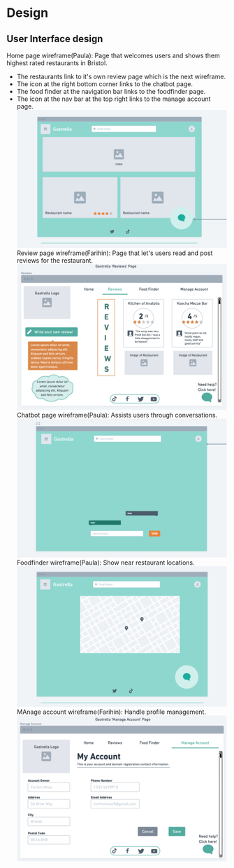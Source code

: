 # Design

## User Interface design
Home page wireframe(Paula):
Page that welcomes users and shows them highest rated restaurants in Bristol. 
- The restaurants link to it's own review page which is the next wireframe.
- The icon at the right bottom corner links to the chatbot page.
- The food finder at the navigation bar links to the foodfinder page.
- The icon at the nav bar at the top right links to the manage account page.
![Insert your Wireframes Here](images/homewireframe.png)
Review page wireframe(Farihin):
Page that let's users read and post reviews for the restaurant. 
![Insert your Wireframes Here](images/reviewpage.png)
Chatbot page wireframe(Paula): 
Assists users through conversations.
![Insert your Wireframes Here](images/chatbotwireframe.png)
Foodfinder wireframe(Paula): Show near restaurant locations.
![Insert your Wireframes Here](images/mapwireframe.png)
MAnage account wireframe(Farihin): Handle profile management.
![Insert your Wireframes Here](images/manageaccountpage.png)

